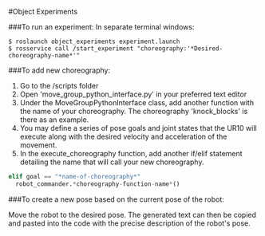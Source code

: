 #Object Experiments

###To run an experiment:
In separate terminal windows:
  ```
  $ roslaunch object_experiments experiment.launch
  $ rosservice call /start_experiment "choreography:'*Desired-choreography-name*'"
  ```

###To add new choreography:

1. Go to the /scripts folder
2. Open 'move_group_python_interface.py' in your preferred text editor
3. Under the MoveGroupPythonInterface class, add another function with the name of your choreography. The choreography 'knock_blocks' is there as an example.
4. You may define a series of pose goals and joint states that the UR10 will execute along with the desired velocity and acceleration of the movement.
5. In the execute_choreography function, add another if/elif statement detailing the name that will call your new choreography.
```python
elif goal == "*name-of-choreography*"
  robot_commander.*choreography-function-name*()
```

###To create a new pose based on the current pose of the robot:

Move the robot to the desired pose.
The generated text can then be copied and pasted into the code with the precise description of the robot's pose.

